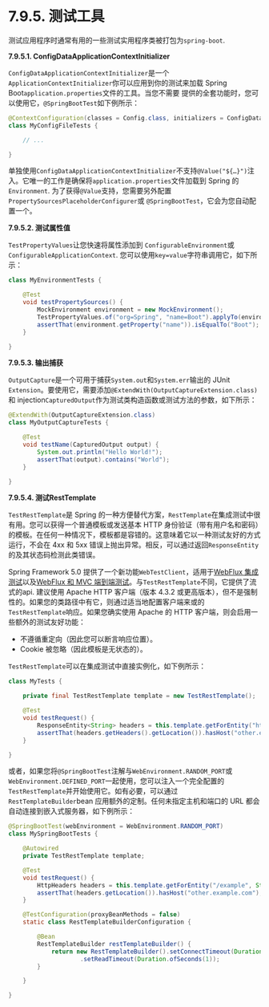 # 7.9.5. 测试工具

测试应用程序时通常有用的一些测试实用程序类被打包为`spring-boot`.

**7.9.5.1. ConfigDataApplicationContextInitializer**

`ConfigDataApplicationContextInitializer`是一个`ApplicationContextInitializer`你可以应用到你的测试来加载 Spring Boot`application.properties`文件的工具。当您不需要 提供的全套功能时，您可以使用它，`@SpringBootTest`如下例所示：

```java
@ContextConfiguration(classes = Config.class, initializers = ConfigDataApplicationContextInitializer.class)
class MyConfigFileTests {

    // ...

}
```

单独使用`ConfigDataApplicationContextInitializer`不支持`@Value("${…}")`注入。它唯一的工作是确保将`application.properties`文件加载到 Spring 的`Environment`. 为了获得`@Value`支持，您需要另外配置 `PropertySourcesPlaceholderConfigurer`或 `@SpringBootTest`，它会为您自动配置一个。

**7.9.5.2. 测试属性值**

`TestPropertyValues`让您快速将属性添加到 `ConfigurableEnvironment`或`ConfigurableApplicationContext`. 您可以使用`key=value`字符串调用它，如下所示：

```java
class MyEnvironmentTests {

    @Test
    void testPropertySources() {
        MockEnvironment environment = new MockEnvironment();
        TestPropertyValues.of("org=Spring", "name=Boot").applyTo(environment);
        assertThat(environment.getProperty("name")).isEqualTo("Boot");
    }

}
```

**7.9.5.3. 输出捕获**

`OutputCapture`是一个可用于捕获`System.out`和`System.err`输出的 JUnit `Extension`。要使用它，需要添加`@ExtendWith(OutputCaptureExtension.class)`和 injection`CapturedOutput`作为测试类构造函数或测试方法的参数，如下所示：

```java
@ExtendWith(OutputCaptureExtension.class)
class MyOutputCaptureTests {

    @Test
    void testName(CapturedOutput output) {
        System.out.println("Hello World!");
        assertThat(output).contains("World");
    }

}
```

**7.9.5.4. 测试RestTemplate**

`TestRestTemplate`是 Spring 的一种方便替代方案，`RestTemplate`在集成测试中很有用。您可以获得一个普通模板或发送基本 HTTP 身份验证（带有用户名和密码）的模板。在任何一种情况下，模板都是容错的。这意味着它以一种测试友好的方式运行，不会在 4xx 和 5xx 错误上抛出异常。相反，可以通过返回`ResponseEntity`的及其状态码检测此类错误。

Spring Framework 5.0 提供了一个新功能`WebTestClient`，适用于[WebFlux 集成测试](https://docs.spring.io/spring-boot/docs/current/reference/html/features.html#features.testing.spring-boot-applications.spring-webflux-tests)以及[WebFlux 和 MVC 端到端测试](https://docs.spring.io/spring-boot/docs/current/reference/html/features.html#features.testing.spring-boot-applications.with-running-server)。与`TestRestTemplate`不同，它提供了流式的api. 建议使用 Apache HTTP 客户端（版本 4.3.2 或更高版本），但不是强制性的。如果您的类路径中有它，则通过适当地配置客户端来或的`TestRestTemplate`响应。如果您确实使用 Apache 的 HTTP 客户端，则会启用一些额外的测试友好功能：

* 不遵循重定向（因此您可以断言响应位置）。
* Cookie 被忽略（因此模板是无状态的）。

`TestRestTemplate`可以在集成测试中直接实例化，如下例所示：

```java
class MyTests {

    private final TestRestTemplate template = new TestRestTemplate();

    @Test
    void testRequest() {
        ResponseEntity<String> headers = this.template.getForEntity("https://myhost.example.com/example", String.class);
        assertThat(headers.getHeaders().getLocation()).hasHost("other.example.com");
    }

}
```

或者，如果您将`@SpringBootTest`注解与`WebEnvironment.RANDOM_PORT`或`WebEnvironment.DEFINED_PORT`一起使用，您可以注入一个完全配置的`TestRestTemplate`并开始使用它。如有必要，可以通过`RestTemplateBuilder`bean 应用额外的定制。任何未指定主机和端口的 URL 都会自动连接到嵌入式服务器，如下例所示：

```java
@SpringBootTest(webEnvironment = WebEnvironment.RANDOM_PORT)
class MySpringBootTests {

    @Autowired
    private TestRestTemplate template;

    @Test
    void testRequest() {
        HttpHeaders headers = this.template.getForEntity("/example", String.class).getHeaders();
        assertThat(headers.getLocation()).hasHost("other.example.com");
    }

    @TestConfiguration(proxyBeanMethods = false)
    static class RestTemplateBuilderConfiguration {

        @Bean
        RestTemplateBuilder restTemplateBuilder() {
            return new RestTemplateBuilder().setConnectTimeout(Duration.ofSeconds(1))
                    .setReadTimeout(Duration.ofSeconds(1));
        }

    }

}
```
